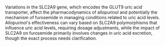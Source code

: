 Variations in the SLC2A9 gene, which encodes the GLUT9 uric acid transporter, affect the pharmacodynamics of allopurinol and potentially the mechanism of furosemide in managing conditions related to uric acid levels. Allopurinol's effectiveness can vary based on SLC2A9 polymorphisms that influence uric acid levels, requiring dosage adjustments, while the impact of SLC2A9 on furosemide primarily involves changes in uric acid excretion, though the exact process needs clarification.
